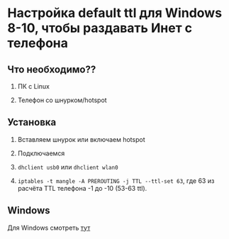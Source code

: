 # Настройка default ttl для Windows 8-10, чтобы раздавать Инет с телефона

## Что необходимо??

1. ПК с Linux

2. Телефон со шнурком/hotspot

## Установка

1. Вставляем шнурок или включаем hotspot

2. Подключаемся

3. `dhclient usb0` или `dhclient wlan0`

4. `iptables -t mangle -A PREROUTING -j TTL --ttl-set 63`, где 63 из расчёта TTL телефона -1 до -10 (53-63 ttl).

## Windows

Для Windows смотреть [тут](/docs/tools-and-hacks/windows-8-10-default-TTL-for-mobile-tethering.md)